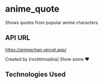 # anime_quote

Shows quotes from popular anime characters


## API URL
https://animechan.vercel.app/

Created by [rocktimsaikia] Show some ❤ 

## Technologies Used

